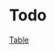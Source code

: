 # Todo

[Table](https://www.lucidchart.com/publicSegments/view/b2625fd5-2267-4543-a6e3-b1b1fd1194eb/image.png)
